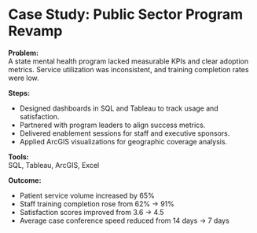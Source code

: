 # Case Study: Public Sector Program Revamp

**Problem:**  
A state mental health program lacked measurable KPIs and clear adoption metrics. Service utilization was inconsistent, and training completion rates were low.

**Steps:**  
- Designed dashboards in SQL and Tableau to track usage and satisfaction.  
- Partnered with program leaders to align success metrics.  
- Delivered enablement sessions for staff and executive sponsors.  
- Applied ArcGIS visualizations for geographic coverage analysis.  

**Tools:**  
SQL, Tableau, ArcGIS, Excel  

**Outcome:**  
- Patient service volume increased by 65%  
- Staff training completion rose from 62% → 91%  
- Satisfaction scores improved from 3.6 → 4.5  
- Average case conference speed reduced from 14 days → 7 days  
